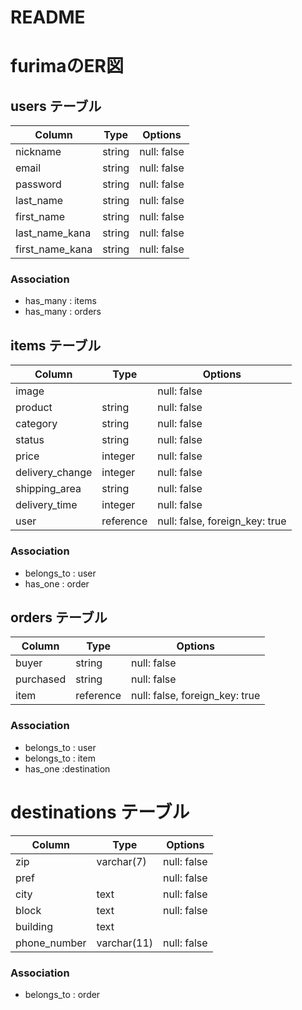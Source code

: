 # README

# furimaのER図

## users テーブル
| Column             | Type   | Options     |
| ------------------ | ------ | ----------- |
| nickname           | string | null: false |
| email              | string | null: false |
| password           | string | null: false |
| last_name          | string | null: false |
| first_name         | string | null: false |
| last_name_kana     | string | null: false |
| first_name_kana    | string | null: false |

### Association
- has_many : items
- has_many : orders

## items テーブル
| Column             | Type      | Options                        |
| ------------------ | --------- | ------------------------------ |
| image              |           | null: false                    |
| product            | string    | null: false                    |
| category           | string    | null: false                    |
| status             | string    | null: false                    |
| price              | integer   | null: false                    |
| delivery_change    | integer   | null: false                    |
| shipping_area      | string    | null: false                    |
| delivery_time      | integer   | null: false                    |
| user               | reference | null: false, foreign_key: true |

### Association
- belongs_to : user
- has_one : order 

## orders テーブル
| Column             | Type       | Options                        |
| ------------------ | ---------- | ------------------------------ |
| buyer              | string     | null: false                    |
| purchased          | string     | null: false                    |
| item               | reference  | null: false, foreign_key: true |

### Association
- belongs_to : user
- belongs_to : item
- has_one :destination

# destinations テーブル
| Column             | Type       | Options     |
| ------------------ | ---------- | ----------- |
| zip                | varchar(7) | null: false |
| pref               |            | null: false |
| city               | text       | null: false |
| block              | text       | null: false |
| building           | text       |             |
| phone_number       | varchar(11)| null: false |

### Association
- belongs_to : order